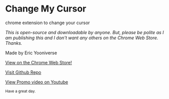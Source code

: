 # Change My Cursor
chrome extension to change your cursor

*This is open-source and downloadable by anyone. But, please be polite as I am publishing this and I don't want any others on the Chrome Web Store. Thanks.*

Made by Eric Yooniverse

[View on the Chrome Web Store!](https://chrome.google.com/webstore/detail/change-my-cursor/lppmahciboilaokklohhhdlaadkobgpc)

[Visit Github Repo](https://github.com/yummypasta/changemycursor)

[View Promo video on Youtube](https://youtu.be/u-EqpA5yyZU)

<sub>Have a great day.</sub>

